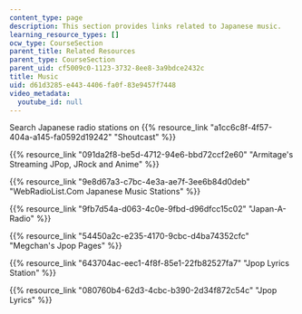 ```yaml
---
content_type: page
description: This section provides links related to Japanese music.
learning_resource_types: []
ocw_type: CourseSection
parent_title: Related Resources
parent_type: CourseSection
parent_uid: cf5009c0-1123-3732-8ee8-3a9bdce2432c
title: Music
uid: d61d3285-e443-4406-fa0f-83e9457f7448
video_metadata:
  youtube_id: null
---
```


Search Japanese radio stations on {{% resource_link "a1cc6c8f-4f57-404a-a145-fa0592d19242" "Shoutcast" %}}

{{% resource_link "091da2f8-be5d-4712-94e6-bbd72ccf2e60" "Armitage's Streaming JPop, JRock and Anime" %}}

{{% resource_link "9e8d67a3-c7bc-4e3a-ae7f-3ee6b84d0deb" "WebRadioList.Com Japanese Music Stations" %}}

{{% resource_link "9fb7d54a-d063-4c0e-9fbd-d96dfcc15c02" "Japan-A-Radio" %}}

{{% resource_link "54450a2c-e235-4170-9cbc-d4ba74352cfc" "Megchan's Jpop Pages" %}}

{{% resource_link "643704ac-eec1-4f8f-85e1-22fb82527fa7" "Jpop Lyrics Station" %}}

{{% resource_link "080760b4-62d3-4cbc-b390-2d34f872c54c" "Jpop Lyrics" %}}